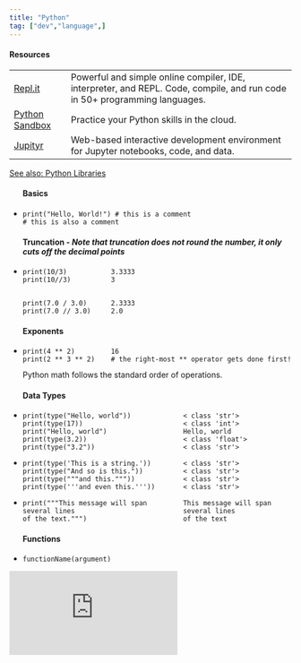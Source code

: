 ```yaml
---
title: "Python"
tag: ["dev","language",]
---
```


<div class="card">
    <h4>Resources</h4>
    <table class="col-1_2">
        <tr>
            <td><a href="https://repl.it/@whearst3/Python-Sandbox" target="_blank">Repl.it</a></td>
            <td>Powerful and simple online compiler, IDE, interpreter, and REPL. Code, compile, and run code in 50+ programming languages.</td>
        </tr>
        <tr>
            <td><a href="https://repl.it/@whearst3/Python-Sandbox" target="_blank">Python Sandbox</a></td>
            <td>Practice your Python skills in the cloud.</td>
        </tr>
        <tr>
            <td><a href="https://jupyter.org/" target="_blank">Jupityr</a></td>
            <td>Web-based interactive development environment for Jupyter notebooks, code, and data.</td>
        </tr>
    </table>
    <section>
        <span class="marker-green-sm"></span><a href="/development/python-libraries/">See also: Python Libraries</a>
    </section>
</div>

<div class="card">
    <ul>
        <h4>Basics</h4>
            <li class="nobullet">
                <code><pre class="pre-sm white">
print("Hello, World!") # this is a comment
# this is also a comment</pre></code>
            </li>
    </ul>
    <ul>
        <h4>Truncation - <em>Note that truncation does not round the number, it only cuts off the decimal points</em></h4>
            <li class="nobullet">
                <code><pre class="pre-sm white">
print(10/3)           3.3333
print(10//3)          3
<br>
print(7.0 / 3.0)      2.3333
print(7.0 // 3.0)     2.0</pre></code>
            </li>
    </ul>
    <ul>
        <h4>Exponents</h4>
            <li class="nobullet">
                <code><pre class="pre-sm white">
print(4 ** 2)         16
print(2 ** 3 ** 2)    # the right-most ** operator gets done first!</pre></code>
            </li>
        <section>Python math follows the standard order of operations.</section>
    </ul>
</div>

<div class="card">
    <ul>
        <h4>Data Types</h4>
            <li class="nobullet">
                <code><pre class="pre-sm white">
print(type("Hello, world"))             < class 'str'>
print(type(17))                         < class 'int'>
print("Hello, world")                   Hello, world
print(type(3.2))                        < class 'float'>
print(type("3.2"))                      < class 'str'></pre></code>
            </li>
            <li class="nobullet">
                <code><pre class="pre-sm white">
print(type('This is a string.'))        < class 'str'>
print(type("And so is this."))          < class 'str'>
print(type("""and this."""))            < class 'str'>
print(type('''and even this.'''))       < class 'str'></pre></code>
            </li>
            <li class="nobullet">
                <code><pre class="pre-sm white">
print("""This message will span         This message will span
several lines                           several lines
of the text.""")                        of the text</pre></code>
            </li>
    </ul>
</div>

<div class="card">
    <ul>
        <h4>Functions</h4>
            <li class="nobullet">
                <code>functionName(argument)</code>
            </li>
    </ul>
</div>

<iframe class="pyide" src="https://repl.it/repls/CraftyWorthlessNonlinearprogramming?lite=true" scrolling="no" frameborder="no" allowtransparency="true" allowfullscreen="true" sandbox="allow-forms allow-pointer-lock allow-popups allow-same-origin allow-scripts allow-modals"></iframe>